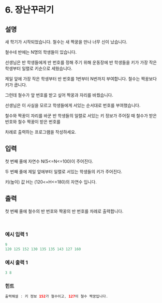 # 6. 장난꾸러기
   
## 설명

새 학기가 시작되었습니다. 철수는 새 짝꿍을 만나 너무 신이 났습니다.

철수네 반에는 N명의 학생들이 있습니다.

선생님은 반 학생들에게 반 번호를 정해 주기 위해 운동장에 반 학생들을 키가 가장 작은 학생부터 일렬로 키순으로 세웠습니다.

제일 앞에 가장 작은 학생부터 반 번호를 1번부터 N번까지 부여합니다. 철수는 짝꿍보다 키가 큽니다.

그런데 철수가 앞 번호를 받고 싶어 짝꿍과 자리를 바꿨습니다.

선생님은 이 사실을 모르고 학생들에게 서있는 순서대로 번호를 부여했습니다.

철수와 짝꿍이 자리를 바꾼 반 학생들의 일렬로 서있는 키 정보가 주어질 때 철수가 받은 번호와 철수 짝꿍이 받은 번호를

차례로 출력하는 프로그램을 작성하세요.

## 입력

첫 번째 줄에 자연수 N(5<=N<=100)이 주어진다.

두 번째 줄에 제일 앞에부터 일렬로 서있는 학생들의 키가 주어진다.

키(높이) 값 H는 (120<=H<=180)의 자연수 입니다.

## 출력

첫 번째 줄에 철수의 반 번호와 짝꿍의 반 번호를 차례로 출력합니다.

<br>

### 예시 입력 1

```java
9
120 125 152 130 135 135 143 127 160
```

### 예시 출력 1

```java
3 8
```

### 힌트

```java
출력해설 : 키 정보 152가 철수이고, 127이 철수 짝꿍입니다.
```